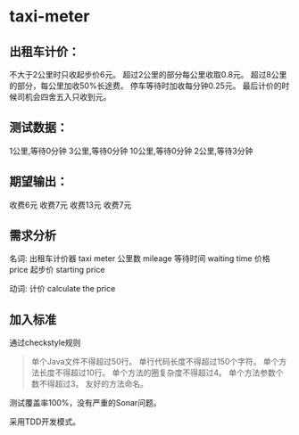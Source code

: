 # taxi-meter

## 出租车计价：

不大于2公里时只收起步价6元。
超过2公里的部分每公里收取0.8元。
超过8公里的部分，每公里加收50%长途费。
停车等待时加收每分钟0.25元。
最后计价的时候司机会四舍五入只收到元。


## 测试数据：
1公里,等待0分钟
3公里,等待0分钟
10公里,等待0分钟
2公里,等待3分钟

## 期望输出：
收费6元
收费7元
收费13元
收费7元


## 需求分析

名词:
出租车计价器  taxi meter
公里数 mileage
等待时间 waiting time
价格 price
起步价 starting price

动词:
计价  calculate the price


## 加入标准

通过checkstyle规则

> 单个Java文件不得超过50行。
单行代码长度不得超过150个字符。
单个方法长度不得超过10行。
单个方法的圈复杂度不得超过4。
单个方法参数个数不得超过3。
友好的方法命名。

测试覆盖率100%，没有严重的Sonar问题。

采用TDD开发模式。

